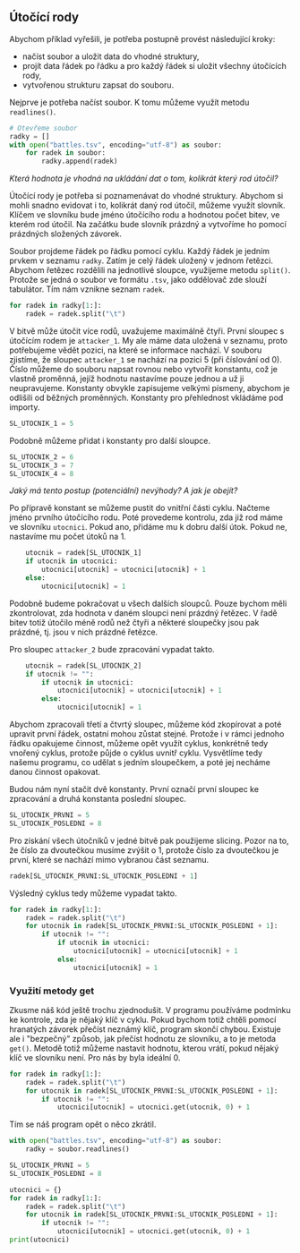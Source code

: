 ## Útočící rody

Abychom příklad vyřešili, je potřeba postupně provést následující kroky:

- načíst soubor a uložit data do vhodné struktury,
- projít data řádek po řádku a pro každý řádek si uložit všechny útočících rody,
- vytvořenou strukturu zapsat do souboru.

Nejprve je potřeba načíst soubor. K tomu můžeme využít metodu `readlines()`.

```py
# Otevřeme soubor
radky = []
with open("battles.tsv", encoding="utf-8") as soubor:
    for radek in soubor:
        radky.append(radek)
```

*Která hodnota je vhodná na ukládání dat o tom, kolikrát který rod útočil?*

Útočící rody je potřeba si poznamenávat do vhodné struktury. Abychom si mohli snadno evidovat i to, kolikrát daný rod útočil, můžeme využít slovník. Klíčem ve slovníku bude jméno útočícího rodu a hodnotou počet bitev, ve kterém rod útočil. Na začátku bude slovník prázdný a vytvoříme ho pomocí prázdných složených závorek.

Soubor projdeme řádek po řádku pomocí cyklu. Každý řádek je jedním prvkem v seznamu `radky`. Zatím je celý řádek uložený v jednom řetězci. Abychom řetězec rozdělili na jednotlivé sloupce, využijeme metodu `split()`. Protože se jedná o soubor ve formátu `.tsv`, jako oddělovač zde slouží tabulátor. Tím nám vznikne seznam `radek`.

```py
for radek in radky[1:]:
    radek = radek.split("\t")
```

V bitvě může útočit více rodů, uvažujeme maximálně čtyři. První sloupec s útočícím rodem je `attacker_1`. My ale máme data uložená v seznamu, proto potřebujeme vědět pozici, na které se informace nachází. V souboru zjistíme, že sloupec `attacker_1` se nachází na pozici 5 (při číslování od 0). Číslo můžeme do souboru napsat rovnou nebo vytvořit konstantu, což je vlastně proměnná, jejíž hodnotu nastavíme pouze jednou a už ji neupravujeme. Konstanty obvykle zapisujeme velkými písmeny, abychom je odlišili od běžných proměnných. Konstanty pro přehlednost vkládáme pod importy.

```py
SL_UTOCNIK_1 = 5
```

Podobně můžeme přidat i konstanty pro další sloupce.

```py
SL_UTOCNIK_2 = 6
SL_UTOCNIK_3 = 7
SL_UTOCNIK_4 = 8
```

*Jaký má tento postup (potenciální) nevýhody? A jak je obejít?*

Po přípravě konstant se můžeme pustit do vnitřní části cyklu. Načteme jméno prvního útočícího rodu. Poté provedeme kontrolu, zda již rod máme ve slovníku `utocnici`. Pokud ano, přidáme mu k dobru další útok. Pokud ne, nastavíme mu počet útoků na 1.

```py
    utocnik = radek[SL_UTOCNIK_1]
    if utocnik in utocnici:
        utocnici[utocnik] = utocnici[utocnik] + 1
    else:
        utocnici[utocnik] = 1
```

Podobně budeme pokračovat u všech dalších sloupců. Pouze bychom měli zkontrolovat, zda hodnota v daném sloupci není prázdný řetězec. V řadě bitev totiž útočilo méně rodů než čtyři a některé sloupečky jsou pak prázdné, tj. jsou v nich prázdné řetězce.

Pro sloupec `attacker_2` bude zpracování vypadat takto.

```py
    utocnik = radek[SL_UTOCNIK_2]
    if utocnik != "":
        if utocnik in utocnici:
            utocnici[utocnik] = utocnici[utocnik] + 1
        else:
            utocnici[utocnik] = 1
```

Abychom zpracovali třetí a čtvrtý sloupec, můžeme kód zkopírovat a poté upravit první řádek, ostatní mohou zůstat stejné. Protože i v rámci jednoho řádku opakujeme činnost, můžeme opět využít cyklus, konkrétně tedy vnořený cyklus, protože půjde o cyklus uvnitř cyklu. Vysvětlíme tedy našemu programu, co udělat s jedním sloupečkem, a poté jej necháme danou činnost opakovat.

Budou nám nyní stačit dvě konstanty. První označí první sloupec ke zpracování a druhá konstanta poslední sloupec.

```py
SL_UTOCNIK_PRVNI = 5
SL_UTOCNIK_POSLEDNI = 8
```

Pro získání všech útočníků v jedné bitvě pak použijeme slicing. Pozor na to, že číslo za dvoutečkou musíme zvýšit o 1, protože číslo za dvoutečkou je první, které se nachází mimo vybranou část seznamu.

```py
radek[SL_UTOCNIK_PRVNI:SL_UTOCNIK_POSLEDNI + 1]
```

Výsledný cyklus tedy můžeme vypadat takto.

```py
for radek in radky[1:]:
    radek = radek.split("\t")
    for utocnik in radek[SL_UTOCNIK_PRVNI:SL_UTOCNIK_POSLEDNI + 1]:
        if utocnik != "":
            if utocnik in utocnici:
                utocnici[utocnik] = utocnici[utocnik] + 1
            else:
                utocnici[utocnik] = 1
```

### Využití metody get

Zkusme náš kód ještě trochu zjednodušit. V programu používáme podmínku ke kontrole, zda je nějaký klíč v cyklu. Pokud bychom totiž chtěli pomocí hranatých závorek přečíst neznámý klíč, program skončí chybou. Existuje ale i "bezpečný" způsob, jak přečíst hodnotu ze slovníku, a to je metoda `get()`. Metodě totiž můžeme nastavit hodnotu, kterou vrátí, pokud nějaký klíč ve slovníku není. Pro nás by byla ideální 0.

```py
for radek in radky[1:]:
    radek = radek.split("\t")
    for utocnik in radek[SL_UTOCNIK_PRVNI:SL_UTOCNIK_POSLEDNI + 1]:
        if utocnik != "":
            utocnici[utocnik] = utocnici.get(utocnik, 0) + 1
```

Tím se náš program opět o něco zkrátil.

```py
with open("battles.tsv", encoding="utf-8") as soubor:
    radky = soubor.readlines()

SL_UTOCNIK_PRVNI = 5
SL_UTOCNIK_POSLEDNI = 8

utocnici = {}
for radek in radky[1:]:
    radek = radek.split("\t")
    for utocnik in radek[SL_UTOCNIK_PRVNI:SL_UTOCNIK_POSLEDNI + 1]:
        if utocnik != "":
            utocnici[utocnik] = utocnici.get(utocnik, 0) + 1
print(utocnici)
```
